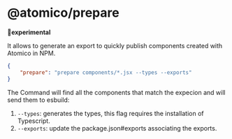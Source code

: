 # @atomico/prepare

**🧪experimental**

It allows to generate an export to quickly publish components created with Atomico in NPM.

```json
{
    "prepare": "prepare components/*.jsx --types --exports"
}
```

The Command will find all the components that match the expecion and will send them to esbuild:

1. `--types`: generates the types, this flag requires the installation of Typescript.
2. `--exports`: update the package.json#exports associating the exports.
